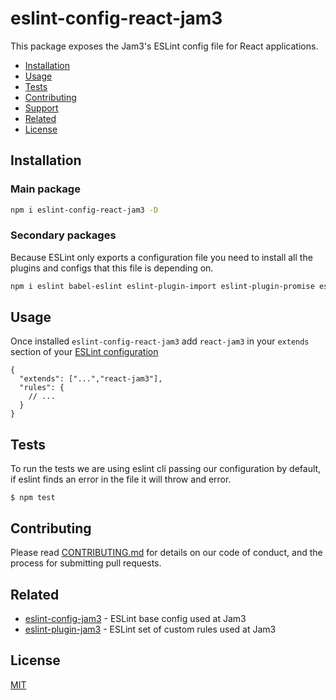 # eslint-config-react-jam3

This package exposes the Jam3's ESLint config file for React applications.

- [Installation](#installation)
- [Usage](#usage)
- [Tests](#tests)
- [Contributing](#contributing)
- [Support](#support)
- [Related](#related)
- [License](#license)

## Installation

### Main package

```bash
npm i eslint-config-react-jam3 -D
```

### Secondary packages

Because ESLint only exports a configuration file you need to install all the plugins and configs that this file is depending on.

```bash
npm i eslint babel-eslint eslint-plugin-import eslint-plugin-promise eslint-plugin-jsx-a11y eslint-plugin-react prettier eslint-config-prettier eslint-plugin-prettier -D
```

## Usage

Once installed `eslint-config-react-jam3` add `react-jam3` in your `extends` section of your [ESLint configuration](https://eslint.org/docs/user-guide/configuring)

```
{
  "extends": ["...","react-jam3"],
  "rules": {
    // ...
  }
}
```

## Tests

To run the tests we are using eslint cli passing our configuration by default, if eslint finds an error in the file it will throw and error.

```
$ npm test
```

## Contributing

Please read [CONTRIBUTING.md](CONTRIBUTING.md) for details on our code of conduct, and the process for submitting
pull requests.

## Related

- [eslint-config-jam3](https://www.npmjs.com/package/eslint-config-jam3) - ESLint base config used at Jam3
- [eslint-plugin-jam3](https://www.npmjs.com/package/eslint-plugin-jam3) - ESLint set of custom rules used at Jam3

## License

[MIT](LICENSE)
